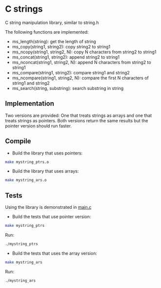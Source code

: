 # C strings

C string manipulation library, similar to string.h

The following functions are implemented:

* ms_length(string): get the length of string
* ms_copy(string1, string2): copy string2 to string1
* ms_ncopy(string1, string2, N): copy N characters from string2 to string1
* ms_concat(string1, string2): append string2 to string1
* ms_nconcat(string1, string2, N): append N characters from string2 to string1
* ms_compare(string1, string2): compare string1 and string2
* ms_ncompare(string1, string2, N): compare the first N characters of string1 and string2
* ms_search(string, substring): search substring in string

## Implementation

Two versions are provided: One that treats strings as arrays and one
that treats strings as pointers. Both versions return the same results but the pointer
version should run faster.

## Compile

* Build the library that uses pointers:

```bash
make mystring_ptrs.o
```

* Build the library that uses arrays:

```bash
make mystring_ars.o
```

## Tests

Using the library is demonstrated in [main.c](src/main.c)

* Build the tests that use pointer version:

```bash
make mystring_ptrs
```

Run:

```bash
./mystring_ptrs
```

* Build the tests that uses the array version:

```bash
make mystring_ars
```

Run:

```bash
./mystring_ars
```

